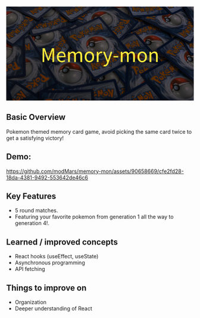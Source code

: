 <p align="center"> <img src="./readme_resources/Memory-mon.png"></p>

## Basic Overview

Pokemon themed memory card game, avoid picking the same card twice to get a satisfying victory!

## Demo:
https://github.com/modMars/memory-mon/assets/90658669/cfe2fd28-18da-4381-9492-553642de46c6

## Key Features

- 5 round matches.
- Featuring your favorite pokemon from generation 1 all the way to generation 4!.

## Learned / improved concepts

- React hooks (useEffect, useState)
- Asynchronous programming
- API fetching

## Things to improve on

- Organization
- Deeper understanding of React
